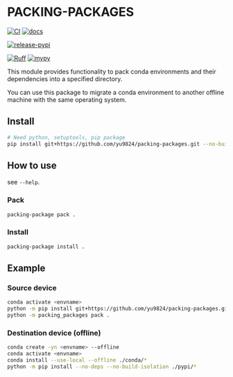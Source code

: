 # PACKING-PACKAGES

[![CI](https://github.com/yu9824/packing-packages/actions/workflows/CI.yml/badge.svg)](https://github.com/yu9824/packing-packages/actions/workflows/CI.yml)
[![docs](https://github.com/yu9824/packing-packages/actions/workflows/docs.yml/badge.svg)](https://github.com/yu9824/packing-packages/actions/workflows/docs.yml)

[![release-pypi](https://github.com/yu9824/packing-packages/actions/workflows/release-pypi.yml/badge.svg)](https://github.com/yu9824/packing-packages/actions/workflows/release-pypi.yml)

[![Ruff](https://img.shields.io/endpoint?url=https://raw.githubusercontent.com/astral-sh/ruff/main/assets/badge/v2.json)](https://github.com/astral-sh/ruff)
[![mypy](https://www.mypy-lang.org/static/mypy_badge.svg)](https://github.com/python/mypy)

<!--
[![python_badge](https://img.shields.io/pypi/pyversions/packing-packages)](https://pypi.org/project/packing-packages/)
[![license_badge](https://img.shields.io/pypi/l/packing-packages)](https://pypi.org/project/packing-packages/)
[![PyPI version](https://badge.fury.io/py/packing-packages.svg)](https://pypi.org/project/packing-packages/)
[![Downloads](https://static.pepy.tech/badge/packing-packages)](https://pepy.tech/project/packing-packages)

[![Conda Version](https://img.shields.io/conda/vn/conda-forge/packing-packages.svg)](https://anaconda.org/conda-forge/packing-packages)
[![Conda Platforms](https://img.shields.io/conda/pn/conda-forge/packing-packages.svg)](https://anaconda.org/conda-forge/packing-packages)
-->

This module provides functionality to pack conda environments and their dependencies into a specified directory.

You can use this package to migrate a conda environment to another offline machine with the same operating system.


## Install

```bash
# Need python, setuptools, pip package
pip install git+https://github.com/yu9824/packing-packages.git --no-build-isolation --no-deps

```

## How to use

see `--help`.

### Pack

```bash
packing-package pack .

```

### Install

```bash
packing-package install .

```

## Example

### Source device

```bash
conda activate <envname>
python -m pip install git+https://github.com/yu9824/packing-packages.git --no-build-isolation --no-deps
python -m packing_packages pack .

```

### Destination device (offline)

```bash
conda create -yn <envname> --offline
conda activate <envname>
conda install --use-local --offline ./conda/*
python -m pip install --no-deps --no-build-isolation ./pypi/*

```


